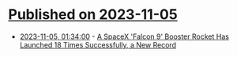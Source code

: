 # [Published on 2023-11-05](index.md)

* [2023-11-05, 01:34:00](https://science.slashdot.org/story/23/11/04/2127217/a-spacex-falcon-9-booster-rocket-has-launched-18-times-successfully-a-new-record?utm_source=rss1.0mainlinkanon&utm_medium=feed) - [A SpaceX 'Falcon 9' Booster Rocket Has Launched 18 Times Successfully, a New Record](https://science.slashdot.org/story/23/11/04/2127217/a-spacex-falcon-9-booster-rocket-has-launched-18-times-successfully-a-new-record?utm_source=rss1.0mainlinkanon&utm_medium=feed)
